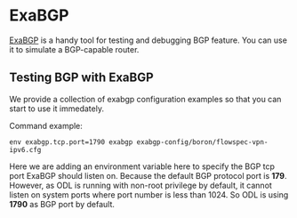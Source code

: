 # ExaBGP
[ExaBGP](https://github.com/Exa-Networks/exabgp) is a handy tool for testing and debugging BGP feature.  You can use it to simulate a BGP-capable router.

## Testing BGP with ExaBGP

We provide a collection of exabgp configuration examples so that you can start to use it immedately.

Command example:

```
env exabgp.tcp.port=1790 exabgp exabgp-config/boron/flowspec-vpn-ipv6.cfg
```

Here we are adding an environment variable here to specify the BGP tcp port ExaBGP should listen on.  Because the default BGP protocol port is **179**.  However, as ODL is running with non-root privilege by default, it cannot listen on system ports where port number is less than 1024.  So ODL is using **1790** as BGP port by default.

